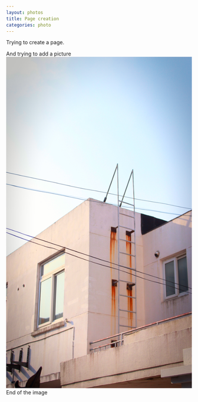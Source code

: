 ```yaml
---
layout: photos
title: Page creation
categories: photo
---
```



Trying to create a page.

And trying to add a picture
![A photo](/assets/DripofTear.jpg)
End of the image